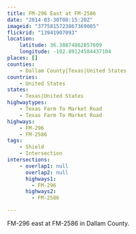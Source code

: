 ```yaml
---
title: FM-296 East at FM-2586
date: "2014-03-30T08:15:20Z"
imageid: "3775815723867369005"
flickrid: "13941907093"
location:
    latitude: 36.38874862857609
    longitude: -102.89124584437104
places: []
counties:
    - Dallam County|Texas|United States
countries:
    - United States
states:
    - Texas|United States
highwaytypes:
    - Texas Farm To Market Road
    - Texas Farm To Market Road
highways:
    - FM-296
    - FM-2586
tags:
    - Shield
    - Intersection
intersections:
    - overlap1: null
      overlap2: null
      highways1:
        - FM-296
      highways2:
        - FM-2586

---
```

FM-296 east at FM-2586 in Dallam County.